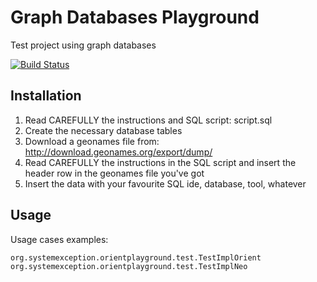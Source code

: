 # Graph Databases Playground
Test project using graph databases

[![Build Status](https://travis-ci.org/lcappuccio/GraphDbPlayground.svg?branch=master)](https://travis-ci.org/lcappuccio/GraphDbPlayground)

## Installation
1. Read CAREFULLY the instructions and SQL script: script.sql
2. Create the necessary database tables
3. Download a geonames file from: http://download.geonames.org/export/dump/
4. Read CAREFULLY the instructions in the SQL script and insert the header row in the geonames file you've got
5. Insert the data with your favourite SQL ide, database, tool, whatever

## Usage
Usage cases examples:

```org.systemexception.orientplayground.test.TestImplOrient```
```org.systemexception.orientplayground.test.TestImplNeo```